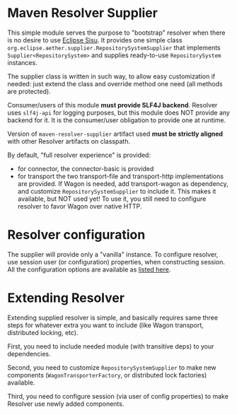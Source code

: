 <!---
 Licensed to the Apache Software Foundation (ASF) under one or more
 contributor license agreements.  See the NOTICE file distributed with
 this work for additional information regarding copyright ownership.
 The ASF licenses this file to You under the Apache License, Version 2.0
 (the "License"); you may not use this file except in compliance with
 the License.  You may obtain a copy of the License at

      http://www.apache.org/licenses/LICENSE-2.0

 Unless required by applicable law or agreed to in writing, software
 distributed under the License is distributed on an "AS IS" BASIS,
 WITHOUT WARRANTIES OR CONDITIONS OF ANY KIND, either express or implied.
 See the License for the specific language governing permissions and
 limitations under the License.
-->

# Maven Resolver Supplier

This simple module serves the purpose to "bootstrap" resolver when there is no desire to use 
[Eclipse Sisu](https://eclipse.dev/sisu/). It provides one simple class 
`org.eclipse.aether.supplier.RepositorySystemSupplier` that implements `Supplier<RepositorySystem>`
and supplies ready-to-use `RepositorySystem` instances.

The supplier class is written in such way, to allow easy customization if needed: just extend the class and override
method one need (all methods are protected).

Consumer/users of this module **must provide SLF4J backend**. Resolver uses `slf4j-api` for logging purposes, but this 
module does NOT provide any backend for it. It is the consumer/user obligation to provide one at runtime.

Version of `maven-resolver-supplier` artifact used **must be strictly aligned** with other Resolver artifacts 
on classpath.

By default, "full resolver experience" is provided:
* for connector, the connector-basic is provided
* for transport the two transport-file and transport-http implementations are provided. If Wagon is needed, add
  transport-wagon as dependency, and customize `RepositorySystemSupplier` to include it. This makes it available, but
  NOT used yet! To use it, you still need to configure resolver to favor Wagon over native HTTP.

# Resolver configuration

The supplier will provide only a "vanilla" instance. To configure resolver, use session user (or 
configuration) properties, when constructing session. All the configuration options are available as 
[listed here](https://maven.apache.org/resolver/configuration.html).

# Extending Resolver

Extending supplied resolver is simple, and basically requires same three steps for whatever extra you want to include
(like Wagon transport, distributed locking, etc).

First, you need to include needed module (with transitive deps) to your dependencies.

Second, you need to customize `RepositorySystemSupplier` to make new components (`WagonTransporterFactory`, or 
distributed lock factories) available.

Third, you need to configure session (via user of config properties) to make Resolver use newly added components. 